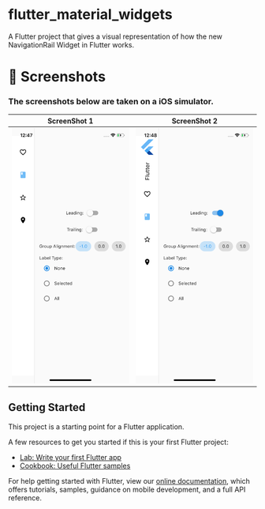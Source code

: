 # flutter_material_widgets

A Flutter project that gives a visual representation of how the new NavigationRail Widget in Flutter works.


# 📸 Screenshots

### The screenshots below are taken on a iOS simulator.

|  ScreenShot 1                                         |  ScreenShot 2                                          |
| ------------------------------------------- | ----------------------------------------- |
| <img src="screenshots/0.png" width="400"> | <img src="screenshots/1.png" width="400"> |


## Getting Started

This project is a starting point for a Flutter application.

A few resources to get you started if this is your first Flutter project:

- [Lab: Write your first Flutter app](https://flutter.dev/docs/get-started/codelab)
- [Cookbook: Useful Flutter samples](https://flutter.dev/docs/cookbook)

For help getting started with Flutter, view our
[online documentation](https://flutter.dev/docs), which offers tutorials,
samples, guidance on mobile development, and a full API reference.
